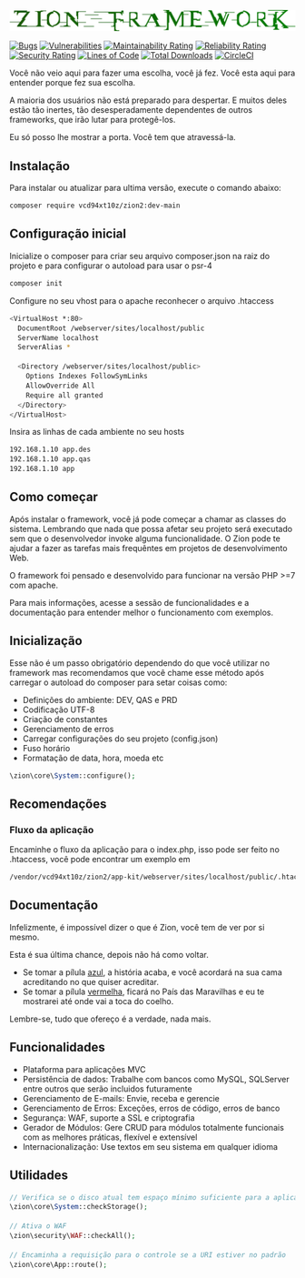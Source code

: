 ![Zion Framework](https://raw.githubusercontent.com/vcd94xt10z/zionphp/master/frontend/zion/img/zion-framework.png)

[![Bugs](https://sonarcloud.io/api/project_badges/measure?project=vcd94xt10z_zionphp2&metric=bugs)](https://sonarcloud.io/summary/new_code?id=vcd94xt10z_zionphp2)
[![Vulnerabilities](https://sonarcloud.io/api/project_badges/measure?project=vcd94xt10z_zionphp2&metric=vulnerabilities)](https://sonarcloud.io/summary/new_code?id=vcd94xt10z_zionphp2)
[![Maintainability Rating](https://sonarcloud.io/api/project_badges/measure?project=vcd94xt10z_zionphp2&metric=sqale_rating)](https://sonarcloud.io/summary/new_code?id=vcd94xt10z_zionphp2)
[![Reliability Rating](https://sonarcloud.io/api/project_badges/measure?project=vcd94xt10z_zionphp2&metric=reliability_rating)](https://sonarcloud.io/summary/new_code?id=vcd94xt10z_zionphp2)
[![Security Rating](https://sonarcloud.io/api/project_badges/measure?project=vcd94xt10z_zionphp2&metric=security_rating)](https://sonarcloud.io/summary/new_code?id=vcd94xt10z_zionphp2)
[![Lines of Code](https://sonarcloud.io/api/project_badges/measure?project=vcd94xt10z_zionphp2&metric=ncloc)](https://sonarcloud.io/summary/new_code?id=vcd94xt10z_zionphp2)
[![Total Downloads](http://poser.pugx.org/vcd94xt10z/zion2/downloads)](https://packagist.org/packages/vcd94xt10z/zion2)
[![CircleCI](https://circleci.com/gh/vcd94xt10z/zionphp2/tree/main.svg?style=svg)](https://circleci.com/gh/vcd94xt10z/zionphp2/tree/main)

Você não veio aqui para fazer uma escolha, você já fez. Você esta aqui para entender porque fez sua escolha.

A maioria dos usuários não está preparado para despertar. E muitos deles estão tão inertes, tão desesperadamente dependentes de outros frameworks, que irão lutar para protegê-los.

Eu só posso lhe mostrar a porta. Você tem que atravessá-la.

## Instalação

Para instalar ou atualizar para ultima versão, execute o comando abaixo:

```bash
composer require vcd94xt10z/zion2:dev-main
```

## Configuração inicial

Inicialize o composer para criar seu arquivo composer.json na raiz do projeto e para configurar o autoload para usar o psr-4

```bash
composer init
```

Configure no seu vhost para o apache reconhecer o arquivo .htaccess

```bash
<VirtualHost *:80>
  DocumentRoot /webserver/sites/localhost/public
  ServerName localhost
  ServerAlias *
 
  <Directory /webserver/sites/localhost/public>
    Options Indexes FollowSymLinks
    AllowOverride All
    Require all granted
  </Directory>
</VirtualHost>
```

Insira as linhas de cada ambiente no seu hosts

```bash
192.168.1.10 app.des
192.168.1.10 app.qas
192.168.1.10 app
```

## Como começar

Após instalar o framework, você já pode começar a chamar as classes do sistema. Lembrando que nada que possa afetar seu projeto será executado sem que o desenvolvedor
invoke alguma funcionalidade. O Zion pode te ajudar a fazer as tarefas mais frequêntes em projetos de desenvolvimento Web. 

O framework foi pensado e desenvolvido para funcionar na versão PHP >=7 com apache.

Para mais informações, acesse a sessão de funcionalidades e a documentação para entender melhor o funcionamento com exemplos.

## Inicialização

Esse não é um passo obrigatório dependendo do que você utilizar no framework mas recomendamos que você chame esse método após carregar o autoload do composer para setar coisas como:
- Definições do ambiente: DEV, QAS e PRD
- Codificação UTF-8
- Criação de constantes
- Gerenciamento de erros
- Carregar configurações do seu projeto (config.json)
- Fuso horário
- Formatação de data, hora, moeda etc

```php
\zion\core\System::configure();
```

## Recomendações

### Fluxo da aplicação
Encaminhe o fluxo da aplicação para o index.php, isso pode ser feito no .htaccess, você pode encontrar um exemplo em

```bash
/vendor/vcd94xt10z/zion2/app-kit/webserver/sites/localhost/public/.htaccess
```

## Documentação

Infelizmente, é impossível dizer o que é Zion, você tem de ver por si mesmo. 

Esta é sua última chance, depois não há como voltar.

- Se tomar a pílula [azul](https://www.youtube.com/watch?v=dQw4w9WgXcQ), a história acaba, e você acordará na sua cama acreditando no que quiser acreditar.
- Se tomar a pílula [vermelha](https://htmlpreview.github.io/?https://github.com/vcd94xt10z/zionphp/blob/master/docs/index.html), ficará no País das Maravilhas e eu te mostrarei até onde vai a toca do coelho.

Lembre-se, tudo que ofereço é a verdade, nada mais.  

## Funcionalidades

- Plataforma para aplicações MVC
- Persistência de dados: Trabalhe com bancos como MySQL, SQLServer entre outros que serão incluidos futuramente
- Gerenciamento de E-mails: Envie, receba e gerencie
- Gerenciamento de Erros: Exceções, erros de código, erros de banco
- Segurança: WAF, suporte a SSL e criptografia
- Gerador de Módulos: Gere CRUD para módulos totalmente funcionais com as melhores práticas, flexível e extensível
- Internacionalização: Use textos em seu sistema em qualquer idioma

## Utilidades

```php
// Verifica se o disco atual tem espaço mínimo suficiente para a aplicação funcionar
\zion\core\System::checkStorage();

// Ativa o WAF
\zion\security\WAF::checkAll();

// Encaminha a requisição para o controle se a URI estiver no padrão
\zion\core\App::route();
```
